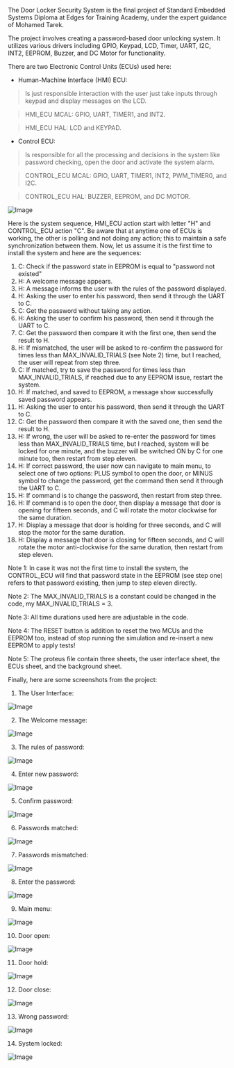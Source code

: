 The Door Locker Security System is the final project of Standard Embedded Systems Diploma at Edges for Training Academy, under the expert guidance of Mohamed Tarek.

The project involves creating a password-based door unlocking system. It utilizes various drivers including GPIO, Keypad, LCD, Timer, UART, I2C, INT2, EEPROM, Buzzer, and DC Motor for functionality.

There are two Electronic Control Units (ECUs) used here:

- Human-Machine Interface (HMI) ECU:
> Is just responsible interaction with the user just take inputs through keypad and display messages on the LCD.

> HMI_ECU MCAL: GPIO, UART, TIMER1, and INT2.

> HMI_ECU HAL: LCD and KEYPAD.

- Control ECU: 
> Is responsible for all the processing and decisions in the system like password checking, open the door and activate the system alarm.

> CONTROL_ECU MCAL: GPIO, UART, TIMER1, INT2, PWM_TIMER0, and I2C.

> CONTROL_ECU HAL: BUZZER, EEPROM, and DC MOTOR.

![Image](https://github.com/users/dev-Youssef-Ahmed/projects/1/assets/153888401/1c59b389-1d96-4cb3-a9c7-ad5fcf84e757)

Here is the system sequence, HMI_ECU action start with letter "H" and CONTROL_ECU action "C". Be aware that at anytime one of ECUs is working, the other is polling and not doing any action; this to maintain a safe synchronization between them. Now, let us assume it is the first time to install the system and here are the sequences:

1. C: Check if the password state in EEPROM is equal to "password not existed"
2. H: A welcome message appears.
3. H: A message informs the user with the rules of the password displayed.
4. H: Asking the user to enter his password, then send it through the UART to C.
5. C: Get the password without taking any action.
6. H: Asking the user to confirm his password, then send it through the UART to C.
7. C: Get the password then compare it with the first one, then send the result to H.
8. H: If mismatched, the user will be asked to re-confirm the password for times less than MAX_INVALID_TRIALS (see Note 2) time, but I reached, the user will repeat from step three.
9. C: If matched, try to save the password for times less than MAX_INVALID_TRIALS, if reached due to any EEPROM issue, restart the system.
10. H: If matched, and saved to EEPROM, a message show successfully saved password appears.
11. H: Asking the user to enter his password, then send it through the UART to C.
12. C: Get the password then compare it with the saved one, then send the result to H.
13. H: If wrong, the user will be asked to re-enter the password for times less than MAX_INVALID_TRIALS time, but I reached, system will be locked for one minute, and the buzzer will be switched ON by C for one minute too, then restart from step eleven.
14. H: If correct password, the user now can navigate to main menu, to select one of two options: PLUS symbol to open the door, or MINUS symbol to change the password, get the command then send it through the UART to C.
15. H: If command is to change the password, then restart from step three.
16. H: If command is to open the door, then display a message that door is opening for fifteen seconds, and C will rotate the motor clockwise for the same duration.
17. H: Display a message that door is holding for three seconds, and C will stop the motor for the same duration.
18. H: Display a message that door is closing for fifteen seconds, and C will rotate the motor anti-clockwise for the same duration, then restart from step eleven.

Note 1: In case it was not the first time to install the system, the CONTROL_ECU will find that password state in the EEPROM (see step one) refers to that password existing, then jump to step eleven directly.

Note 2: The MAX_INVALID_TRIALS is a constant could be changed in the code, my MAX_INVALID_TRIALS = 3.

Note 3: All time durations used here are adjustable in the code.

Note 4: The RESET button is addition to reset the two MCUs and the EEPROM too, instead of stop running the simulation and re-insert a new EEPROM to apply tests! 

Note 5: The proteus file contain three sheets, the user interface sheet, the ECUs sheet, and the background sheet.

Finally, here are some screenshots from the project:

1. The User Interface:

![Image](https://github.com/users/dev-Youssef-Ahmed/projects/1/assets/153888401/f69e4e19-af33-4531-9e5c-b2a1552f92df)

2. The Welcome message:

![Image](https://github.com/users/dev-Youssef-Ahmed/projects/1/assets/153888401/af8e09a3-042f-423d-9b0e-ce9322439aa2)

3. The rules of password:

![Image](https://github.com/users/dev-Youssef-Ahmed/projects/1/assets/153888401/25c43899-ee5f-416e-aad0-0581cf74ea21)

4. Enter new password:

![Image](https://github.com/users/dev-Youssef-Ahmed/projects/1/assets/153888401/8794a2b5-62f6-4b33-97fc-573798965e69)

5. Confirm password:

![Image](https://github.com/users/dev-Youssef-Ahmed/projects/1/assets/153888401/6922e5e1-246f-4f08-9864-0fddde58b827)

6. Passwords matched:

![Image](https://github.com/users/dev-Youssef-Ahmed/projects/1/assets/153888401/c0b13b44-3599-4c83-806a-f12b8811a548)

7. Passwords mismatched:

![Image](https://github.com/users/dev-Youssef-Ahmed/projects/1/assets/153888401/a641e89e-5539-44a1-8c21-6818749ab1f5)

8. Enter the password:

![Image](https://github.com/users/dev-Youssef-Ahmed/projects/1/assets/153888401/9969570d-838e-48ee-85a8-16702181eb12)

9. Main menu:

![Image](https://github.com/users/dev-Youssef-Ahmed/projects/1/assets/153888401/1d79a870-9e37-48b7-9ce9-351a8748fb82)

10. Door open:

![Image](https://github.com/users/dev-Youssef-Ahmed/projects/1/assets/153888401/67a164e8-ee6b-4c75-a4fe-dd33efd43b68)

11. Door hold:

![Image](https://github.com/users/dev-Youssef-Ahmed/projects/1/assets/153888401/3c292ac3-e98f-4786-93d1-b7b2a7f5b65e)

12. Door close:

![Image](https://github.com/users/dev-Youssef-Ahmed/projects/1/assets/153888401/9f897e00-c822-41dd-9529-53802b332aec)

13. Wrong password:

![Image](https://github.com/users/dev-Youssef-Ahmed/projects/1/assets/153888401/cb1d9c18-b9c3-4ae3-9da7-272055a5b4b7)

14. System locked:

![Image](https://github.com/users/dev-Youssef-Ahmed/projects/1/assets/153888401/95bde51d-7915-4c95-a301-51f6f6b94b7d)
